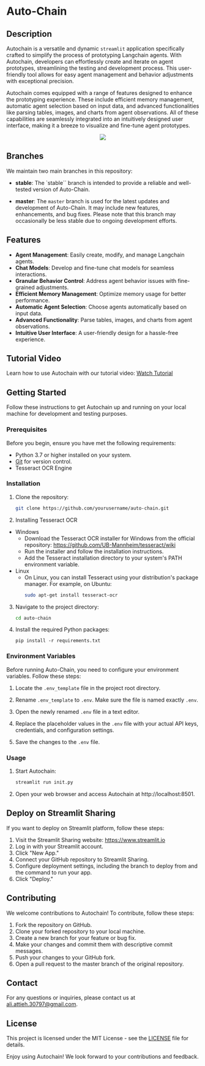 # Auto-Chain

## Description

Autochain is a versatile and dynamic `streamlit` application specifically crafted to simplify the process of prototyping Langchain agents. With Autochain, developers can effortlessly create and iterate on agent prototypes, streamlining the testing and development process. This user-friendly tool allows for easy agent management and behavior adjustments with exceptional precision.

Autochain comes equipped with a range of features designed to enhance the prototyping experience. These include efficient memory management, automatic agent selection based on input data, and advanced functionalities like parsing tables, images, and charts from agent observations. All of these capabilities are seamlessly integrated into an intuitively designed user interface, making it a breeze to visualize and fine-tune agent prototypes.

<p align="center">
  <img src="https://i.ibb.co/QQrtRq0/Home-Page.png">

</p>

## Branches

We maintain two main branches in this repository:

- **stable**: The `stable`` branch is intended to provide a reliable and well-tested version of Auto-Chain.

- **master**: The `master` branch is used for the latest updates and development of Auto-Chain. It may include new features, enhancements, and bug fixes. Please note that this branch may occasionally be less stable due to ongoing development efforts.

## Features

- **Agent Management**: Easily create, modify, and manage Langchain agents.
- **Chat Models**: Develop and fine-tune chat models for seamless interactions.
- **Granular Behavior Control**: Address agent behavior issues with fine-grained adjustments.
- **Efficient Memory Management**: Optimize memory usage for better performance.
- **Automatic Agent Selection**: Choose agents automatically based on input data.
- **Advanced Functionality**: Parse tables, images, and charts from agent observations.
- **Intuitive User Interface**: A user-friendly design for a hassle-free experience.

## Tutorial Video

Learn how to use Autochain with our tutorial video: [Watch Tutorial](https://www.youtube.com/watch?v=ZpgRYeSTwlU)

## Getting Started

Follow these instructions to get Autochain up and running on your local machine for development and testing purposes.


### Prerequisites

Before you begin, ensure you have met the following requirements:

- Python 3.7 or higher installed on your system.
- [Git](https://git-scm.com/) for version control.
- Tesseract OCR Engine
### Installation

1. Clone the repository:

   ```bash
   git clone https://github.com/yourusername/auto-chain.git
   ```
2. Installing Tesseract OCR
- Windows
   - Download the Tesseract OCR installer for Windows from the official repository: https://github.com/UB-Mannheim/tesseract/wiki
   - Run the installer and follow the installation instructions.
   - Add the Tesseract installation directory to your system's PATH environment variable.
- Linux
   - On Linux, you can install Tesseract using your distribution's package manager. For example, on Ubuntu:
     ```bash
     sudo apt-get install tesseract-ocr
     ```
3. Navigate to the project directory:
   ```bash
   cd auto-chain
   ```
4. Install the required Python packages:
   ```
   pip install -r requirements.txt
   ```

### Environment Variables
Before running Auto-Chain, you need to configure your environment variables. Follow these steps:

1. Locate the `.env_template` file in the project root directory.

2. Rename `.env_template` to `.env`. Make sure the file is named exactly `.env`.

3. Open the newly renamed `.env` file in a text editor.

4. Replace the placeholder values in the `.env` file with your actual API keys, credentials, and configuration settings.

5. Save the changes to the `.env` file.

### Usage
1. Start Autochain:
   ```bash
   streamlit run init.py
   ```
2. Open your web browser and access Autochain at http://localhost:8501.


## Deploy on Streamlit Sharing
If you want to deploy on Streamlit platform, follow these steps:

1. Visit the Streamlit Sharing website: https://www.streamlit.io
2. Log in with your Streamlit account.
3. Click "New App."
4. Connect your GitHub repository to Streamlit Sharing.
5. Configure deployment settings, including the branch to deploy from and the command to run your app.
6. Click "Deploy."

## Contributing
We welcome contributions to Autochain! To contribute, follow these steps:

1. Fork the repository on GitHub.
2. Clone your forked repository to your local machine.
3. Create a new branch for your feature or bug fix.
4. Make your changes and commit them with descriptive commit messages.
5. Push your changes to your GitHub fork.
6. Open a pull request to the master branch of the original repository.

## Contact
For any questions or inquiries, please contact us at ali.attieh.30797@gmail.com.

## License
This project is licensed under the MIT License - see the [LICENSE](https://github.com/AAAATTIEH/auto-chain/blob/master/LICENSE) file for details.

Enjoy using Autochain! We look forward to your contributions and feedback.